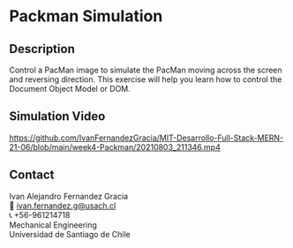 # Packman Simulation  

<!-- Description -->
## Description
Control a PacMan image to simulate the PacMan moving across the screen and reversing direction. This exercise will help you learn how to control the Document Object Model or DOM.

<!-- Video -->
## Simulation Video
https://github.com/IvanFernandezGracia/MIT-Desarrollo-Full-Stack-MERN-21-06/blob/main/week4-Packman/20210803_211346.mp4

<!-- Contact -->
## Contact
Ivan Alejandro Fernandez Gracia  
:email: ivan.fernandez.g@usach.cl  
:telephone_receiver: +56-961214718  
Mechanical Engineering  
Universidad de Santiago de Chile
